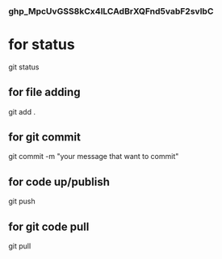### 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

# for status 
git status 

## for file adding 
git add .

## for git commit
git commit -m "your message that want to commit"

## for code up/publish
git push

## for git code pull 
git pull

